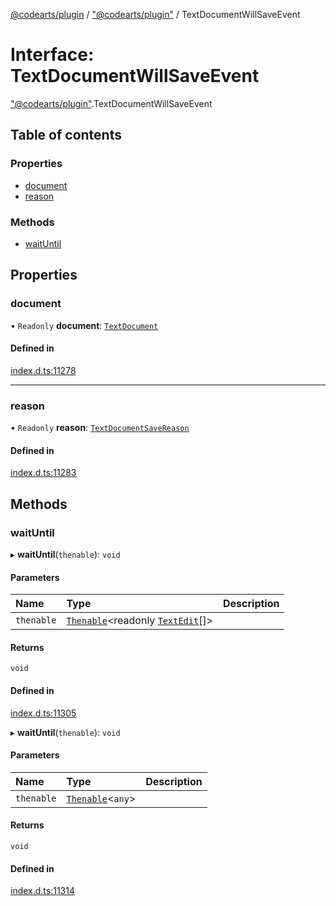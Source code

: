 [@codearts/plugin](../README.md) / ["@codearts/plugin"](../modules/_codearts_plugin_.md) / TextDocumentWillSaveEvent

# Interface: TextDocumentWillSaveEvent

["@codearts/plugin"](../modules/_codearts_plugin_.md).TextDocumentWillSaveEvent

## Table of contents

### Properties

- [document](codearts_plugin_.TextDocumentWillSaveEvent.md#document)
- [reason](codearts_plugin_.TextDocumentWillSaveEvent.md#reason)

### Methods

- [waitUntil](codearts_plugin_.TextDocumentWillSaveEvent.md#waituntil)

## Properties

### document

• `Readonly` **document**: [`TextDocument`](codearts_plugin_.TextDocument.md)

#### Defined in

[index.d.ts:11278](https://github.com/huaweicloud/cloudide-plugin-api/blob/d4de966/index.d.ts#L11278)

___

### reason

• `Readonly` **reason**: [`TextDocumentSaveReason`](../enums/codearts_plugin_.TextDocumentSaveReason.md)

#### Defined in

[index.d.ts:11283](https://github.com/huaweicloud/cloudide-plugin-api/blob/d4de966/index.d.ts#L11283)

## Methods

### waitUntil

▸ **waitUntil**(`thenable`): `void`

#### Parameters

| Name | Type | Description |
| :------ | :------ | :------ |
| `thenable` | [`Thenable`](Thenable.md)<readonly [`TextEdit`](../classes/codearts_plugin_.TextEdit.md)[]\> |  |

#### Returns

`void`

#### Defined in

[index.d.ts:11305](https://github.com/huaweicloud/cloudide-plugin-api/blob/d4de966/index.d.ts#L11305)

▸ **waitUntil**(`thenable`): `void`

#### Parameters

| Name | Type | Description |
| :------ | :------ | :------ |
| `thenable` | [`Thenable`](Thenable.md)<`any`\> |  |

#### Returns

`void`

#### Defined in

[index.d.ts:11314](https://github.com/huaweicloud/cloudide-plugin-api/blob/d4de966/index.d.ts#L11314)
